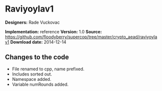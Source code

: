 # Raviyoylav1

**Designers:** Rade Vuckovac

**Implementation:** reference
**Version:** 1.0
**Source:** https://github.com/floodyberry/supercop/tree/master/crypto_aead/raviyoylav1
**Download date:** 2014-12-14

## Changes to the code

* File renamed to cpp, name prefixed.
* Includes sorted out.
* Namespace added.
* Variable numRounds added.
